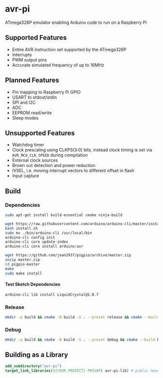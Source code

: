 # avr-pi

ATmega328P emulator enabling Arduino code to run on a Raspberry Pi

## Supported Features

- Entire AVR instruction set supported by the ATmega328P
- Interrupts
- PWM output pins
- Accurate simulated frequency of up to 16MHz

## Planned Features

- Pin mapping to Raspberry Pi GPIO
- USART to stdout/stdin
- SPI and I2C
- ADC
- EEPROM read/write
- Sleep modes

## Unsupported Features

- Watchdog timer
- Clock prescaling using CLKPS(3:0) bits, instead clock timing is set via ```AVR_MCU_CLK_SPEED``` during compilation
- External clock sources
- Brown out detection and power reduction
- IVSEL, i.e. moving interrupt vectors to different offset in flash
- Input capture

## Build

### Dependencies

```bash
sudo apt-get install build-essential cmake ninja-build
```

```bash
wget https://raw.githubusercontent.com/arduino/arduino-cli/master/install.sh
bash install.sh
sudo mv ./bin/arduino-cli /usr/local/bin
arduino-cli config init
arduino-cli core update-index
arduino-cli core install arduino:avr
```

```bash
wget https://github.com/joan2937/pigpio/archive/master.zip
unzip master.zip
cd pigpio-master
make
sudo make install
```

#### Test Sketch Dependencies

```bash
arduino-cli lib install LiquidCrystal@1.0.7
```

### Release

```bash
mkdir -p build && cmake -B build -S . --preset release && cmake --build build
```

### Debug

```bash
mkdir -p build && cmake -B build -S . --preset debug && cmake --build build
```

## Building as a Library

```cmake
add_subdirectory("avr-pi")
target_link_libraries(${YOUR_PROJECT} PRIVATE avr-pi-lib) # public headers are automatically included
```
